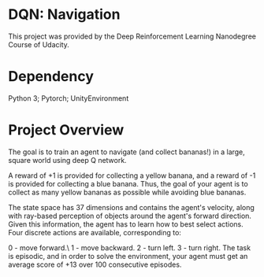 # DQN: Navigation
This project was provided by the Deep Reinforcement Learning Nanodegree Course of Udacity.

# Dependency
Python 3; Pytorch; UnityEnvironment

# Project Overview
The goal is to train an agent to navigate (and collect bananas!) in a large, square world using deep Q network.

A reward of +1 is provided for collecting a yellow banana, and a reward of -1 is provided for collecting a blue banana. Thus, the goal of your agent is to collect as many yellow bananas as possible while avoiding blue bananas.

The state space has 37 dimensions and contains the agent's velocity, along with ray-based perception of objects around the agent's forward direction. Given this information, the agent has to learn how to best select actions. Four discrete actions are available, corresponding to:

0 - move forward.\\
1 - move backward.
2 - turn left.
3 - turn right.
The task is episodic, and in order to solve the environment, your agent must get an average score of +13 over 100 consecutive episodes.

